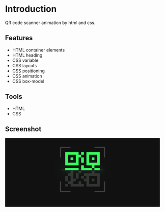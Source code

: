 # Introduction

QR code scanner animation by html and css.

## Features

- HTML container elements
- HTML heading
- CSS variable
- CSS layouts
- CSS positioning
- CSS animation
- CSS box-model

## Tools

- HTML
- CSS

## Screenshot

![Screenshot of QR code scanner animation exercise](./preview.png)
